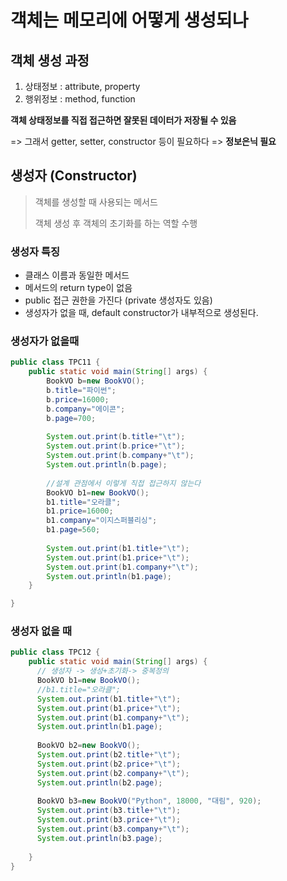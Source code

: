# 객체는 메모리에 어떻게 생성되나



## 객체 생성 과정

1. 상태정보 :  attribute, property
2. 행위정보 : method, function



**객체 상태정보를 직접 접근하면 잘못된 데이터가 저장될 수 있음**

=> 그래서 getter, setter, constructor 등이 필요하다 => **정보은닉 필요**



## 생성자 (Constructor)

>  객체를 생성할 때 사용되는 메서드
>
> 객체 생성 후 객체의 초기화를 하는 역할 수행

### 생성자 특징

- 클래스 이름과 동일한 메서드
- 메서드의 return type이 없음
- public 접근 권한을 가진다 (private 생성자도 있음)
- 생성자가 없을 때, default constructor가 내부적으로 생성된다.





### 생성자가 없을때

```java
public class TPC11 {
	public static void main(String[] args) {
		BookVO b=new BookVO();
		b.title="파이썬";
		b.price=16000;
		b.company="에이콘";
		b.page=700;
		
		System.out.print(b.title+"\t");
		System.out.print(b.price+"\t");
		System.out.print(b.company+"\t");
		System.out.println(b.page);
		
        //설계 관점에서 이렇게 직접 접근하지 않는다
		BookVO b1=new BookVO();
		b1.title="오라클";
		b1.price=16000;
		b1.company="이지스퍼블리싱";
		b1.page=560;
		
		System.out.print(b1.title+"\t");
		System.out.print(b1.price+"\t");
		System.out.print(b1.company+"\t");
		System.out.println(b1.page);
	}

}
```



### 생성자 없을 때

```java
public class TPC12 {
	public static void main(String[] args) {
      // 생성자 -> 생성+초기화-> 중복정의
	  BookVO b1=new BookVO();
	  //b1.title="오라클";
	  System.out.print(b1.title+"\t");
	  System.out.print(b1.price+"\t");
	  System.out.print(b1.company+"\t");
	  System.out.println(b1.page);
	  
	  BookVO b2=new BookVO();
	  System.out.print(b2.title+"\t");
	  System.out.print(b2.price+"\t");
	  System.out.print(b2.company+"\t");
	  System.out.println(b2.page);
	  
	  BookVO b3=new BookVO("Python", 18000, "대림", 920);
	  System.out.print(b3.title+"\t");
	  System.out.print(b3.price+"\t");
	  System.out.print(b3.company+"\t");
	  System.out.println(b3.page);
	  
	}
}
```

